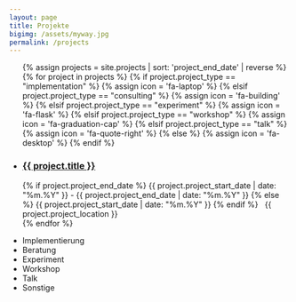 ```yaml
---
layout: page
title: Projekte
bigimg: /assets/myway.jpg
permalink: /projects
---
```


<ul class="fa-ul">
{% assign projects = site.projects | sort: 'project_end_date' | reverse %}
{% for project in projects %}
  {% if project.project_type == "implementation" %}
    {% assign icon = 'fa-laptop' %}
  {% elsif project.project_type == "consulting" %}
    {% assign icon = 'fa-building' %}
  {% elsif project.project_type == "experiment" %}
    {% assign icon = 'fa-flask' %}
  {% elsif project.project_type == "workshop" %}
    {% assign icon = 'fa-graduation-cap' %}
  {% elsif project.project_type == "talk" %}
    {% assign icon = 'fa-quote-right' %}
  {% else %}
    {% assign icon = 'fa-desktop' %}
  {% endif %}

  <li>
    <h3><i class="fa-li fa {{ icon }}"></i><a href="{{ project.url }}">{{ project.title }}</a></h3>
    {% if project.project_end_date %}
      <i class="fa fa-calendar"></i> {{ project.project_start_date | date: "%m.%Y" }}
      - {{ project.project_end_date | date: "%m.%Y" }}
    {% else %}
      <i class="fa fa-calendar"></i> {{ project.project_start_date | date: "%m.%Y" }}
    {% endif %}
          &nbsp;
          <i class="fa fa-map-marker"></i> {{ project.project_location }}
  </li>
{% endfor %}
</ul>

<ul class="fa-ul legend">
  <li><i class="fa-li fa fa-laptop"></i> Implementierung</li>
  <li><i class="fa-li fa fa-building"></i> Beratung</li>
  <li><i class="fa-li fa fa-flask"></i> Experiment</li>
  <li><i class="fa-li fa fa-graduation-cap"></i> Workshop</li>
  <li><i class="fa-li fa fa-quote-right"></i> Talk</li>
  <li><i class="fa-li fa fa-desktop"></i> Sonstige</li>
</ul>